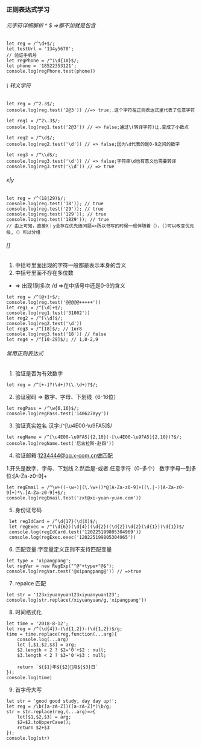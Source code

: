 ### 正则表达式学习


 ###### 元字符详细解析 ^ $ =>都不加就是包含
 
```
let reg = /^\d+$/;
let testUrl = '134y5678';
// 验证手机号
let regPhone = /^1\d{10}$/;
let phone = '18522353121';
console.log(regPhone.test(phone))
```


 ###### \ 转义字符

```
let reg = /^2.3$/;
console.log(reg.test('2@3')) //=> true;.这个字符在正则表达式里代表了任意字符

let reg1 = /^2\.3$/;
console.log(reg1.test('2@3')) // => false;通过\(转译字符)让.变成了小数点

let reg2 = /^\d$/;
console.log(reg2.test('\d')) // => false;因为\d代表的是0-9之间的数字

let reg3 = /^\\d$/;
console.log(reg3.test('\d')) // => false;字符串\d也有意义也需要转译
console.log(reg3.test('\\d')) // => true
```


 ######  x|y

```
let reg = /^(18|29)$/;
console.log(reg.test('18')); // true
console.log(reg.test('29')); // true
console.log(reg.test('129')); // true
console.log(reg.test('1829')); // true
// 由上可知，直接X｜y会存在优先级问题=>所以书写的时候一般伴随着（），()可以改变优先级,（）可以分组
```


###### []
 1. 中括号里面出现的字符一般都是表示本身的含义
 2. 中括号里面不存在多位数
 + => 出现1到多次
 /d =>在中括号中还是0-9的含义

```
let reg = /^[@+]+$/;
console.log(reg.test('@@@@@+++++'))
let reg1 = /^[\d]+$/;
console.log(reg1.test('31002'))
let reg2 = /^[\\d]$/;
console.log(reg2.test('\d'))
let reg3 = /^[18]$/; // 1or8
console.log(reg3.test('18')) // false
let reg4 = /^[10-29]$/; // 1,0-2,9
```


 ###### 常用正则表达式

1. 验证是否为有效数字
```
let reg = /^[+-]?(\d+)?(\.\d+)?$/;
```

2. 验证密码 => 数字、字母、下划线（6-16位）
```
let regPass = /^\w{6,16}$/;
console.log(regPass.test('140627Xyy'))
```

3. 验证真实姓名
汉字:/^[\u4E00-\u9FA5]$/
```
let regName = /^[\u4E00-\u9FA5]{2,10}(·[\u4E00-\u9FA5]{2,10})?$/;
console.log(regName.test('尼古拉斯·赵四'))
```


4. 验证邮箱:1234444@qq.x-com.cn做匹配

1.开头是数字、字母、下划线
2.然后是-或者.任意字符（0-多个）
数字字母一到多位:[A-Za-z0-9]+ 
```
let regEmail = /^\w+((-\w+)|(\.\w+))*@[A-Za-z0-9]+((\.|-)[A-Za-z0-9]+)*\.[A-Za-z0-9]+$/;
console.log(regEmail.test('zxt@xi-yuan-yuan.com'))
```


5. 身份证号码
```
 let regIdCard = /^\d{17}(\d|X)$/;
 let regExec = /^(\d{6})(\d{4})(\d{2})(\d{2})\d{2}(\d{1})(\d{1})$/
 console.log(regIdCard.test('120225199805304969'))
 console.log(regExec.exec('120225199805304965'))
```

6. 匹配变量:字变量定义正则不支持匹配变量
```
let type = 'xipangpang';
let regVar = new RegExp("^@"+type+"@$");
console.log(regVar.test('@xipangpang@')) // =>true
```

7. repalce 匹配
```
let str = '123xiyuanyuan123xiyuanyuan123';
console.log(str.replace(/xiyuanyuan/g,'xipangpang'))
```


8. 时间格式化
```
let time = '2018-8-12';
let reg = /^(\d{4})-(\d{1,2})-(\d{1,2})$/g;
time = time.replace(reg,function(...arg){
    console.log(...arg)
    let [,$1,$2,$3] = arg;
    $2.length < 2 ? $2='0'+$2 : null;
    $3.length < 2 ? $3='0'+$3 : null;

    return `${$1}年${$2}月${$3}日`
});
console.log(time)
```

9. 首字母大写
```
let str = 'good good study, day day up!';
let reg = /\b([a-zA-Z])([a-zA-Z]*)\b/g;
str = str.replace(reg,(...arg)=>{
    let[$1,$2,$3] = arg;
    $2=$2.toUpperCase();
    return $2+$3
});
console.log(str)
```